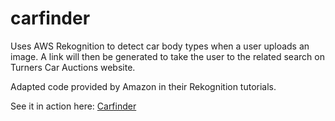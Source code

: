 # carfinder
Uses AWS Rekognition to detect car body types when a user uploads an image. A link will then be generated to take the user to the related search on Turners Car Auctions website.

Adapted code provided by Amazon in their Rekognition tutorials.

See it in action here: [Carfinder](https://cranky-bohr-792dab.netlify.app/)
